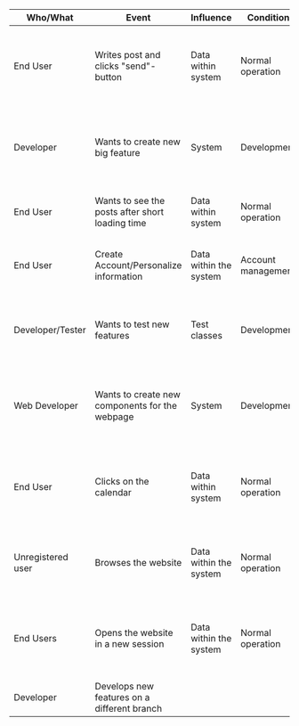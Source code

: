 | Who/What | Event | Influence | Condition | Action | Measurement |  
| - | - | - | - | - | - |
| End User | Writes post and clicks "send"-button | Data within system | Normal operation | End User gets visible notification whether post has been saved successfully  | Visual feedback |
| Developer | Wants to create new big feature | System  | Development | Adding the feature without negatively impacting the existing system | CI/CD-Pipelines still work successfully |
| End User | Wants to see the posts after short loading time | Data within system | Normal operation | Data on the webpage should load "instantly" | Request-Response time max. 5 sec |
| End User | Create Account/Personalize information | Data within the system | Account management | Data should be stored securely and conform to local laws | System structure (password hashing, etc...) |
| Developer/Tester | Wants to test new features | Test classes | Development | Tests should be added quick and cover most important areas | High test coverage in short amount of time (depends on application) |
| Web Developer | Wants to create new components for the webpage | System |  Development | Adding new components shouldn't be too difficult, reusability of other components | Relatively short development time for similar features |
| End User | Clicks on the calendar  | Data within system | Normal operation | Events on calendar are up-to-date and consistent with other users | Checking the state on different devices, database monitoring |
| Unregistered user | Browses the website | Data within the system | Normal operation | Unregistered user gets to know which features he can't use or is restricted | Implementing visual reminder, manual UI-Tests |
| End Users | Opens the website in a new session | Data within the system | Normal operation | Opening different pages except the feed page shouldn't take too long | Measuring asynchronous loading while the feed page is shown |
| Developer | Develops new features on a different branch |  |   |   |   |  
